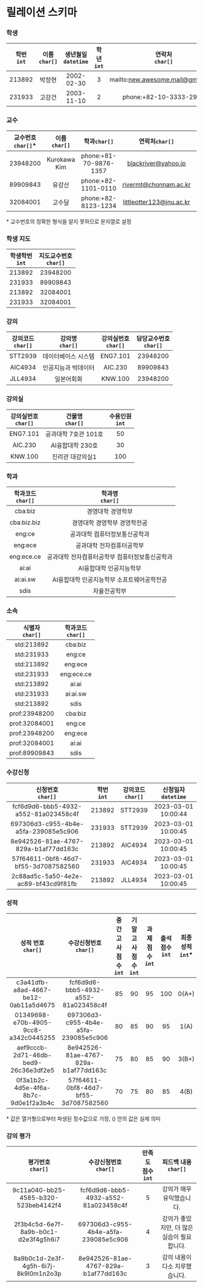 # 릴레이션 스키마

### 학생
| 학번<br>`int` | 이름<br>`char[]` | 생년월일<br>`datetime` | 학년<br>`int` | 연락처<br>`char[]` | 이메일<br>`char[]` |
| :-: | :-: | :-: | :-: | :-: | :-: |
| 213892 | 박정현 | 2002-02-30 | 3 | mailto:new.awesome.mail@gmail.com | new.awesome.mail@gmail.com |
| 231933 | 고강건 | 2003-11-10 | 2 | phone:+82-10-3333-2929 | strongman@naver.com |

### 교수

| 교수번호<br>`char[]`\* | 이름<br>`char[]` | 학과`char[]` | 연락처`char[]` | 이메일`char[]` |
| :-: | :-: | :-: | :-: | :-: |
| 23948200 | Kurokawa Kim | phone:+81-70-9876-1357 | blackriver@yahoo.jp |
| 89909843 | 유강산 | phone:+82-1101-0110 | rivermt@chonnam.ac.kr |
| 32084001 | 고수달 | phone:+82-8123-1234 | littleotter123@jnu.ac.kr |

\* 교수번호의 정확한 형식을 알지 못하므로 문자열로 설정

### 학생 지도
| 학생학번<br>`int` | 지도교수번호<br>`char[]` |
| :-: | :-: |
| 213892 | 23948200 |
| 231933 | 89909843 |
| 213892 | 32084001 |
| 231933 | 32084001 |

### 강의
| 강의코드<br>`char[]` | 강의명<br>`char[]` | 강의실번호<br>`char[]` | 담당교수번호<br>`char[]` |
| :-: | :-: | :-: | :-: |
| STT2939 | 데이터베이스 시스템 | ENG7.101 | 23948200 |
| AIC4934 | 인공지능과 빅데이터 | AIC.230 | 89909843 |
| JLL4934 | 일본어회화 | KNW.100 | 23948200 |

### 강의실
| 강의실번호<br>`char[]` | 건물명<br>`char[]` | 수용인원<br>`int` |
| :-: | :-: | :-: |
| ENG7.101 | 공과대학 7호관 101호 | 50 |
| AIC.230 | AI융합대학 230호 | 30 |
| KNW.100 | 진리관 대강의실1 | 100 |

### 학과
| 학과코드<br>`char[]` | 학과명<br>`char[]` |
| :-: | :-: |
| cba:biz | 경영대학 경영학부 |
| cba:biz.biz | 경영대학 경영학부 경영학전공 |
| eng:ce | 공과대학 컴퓨터정보통신공학과 |
| eng:ece | 공과대학 전자컴퓨터공학부 |
| eng:ece.ce | 공과대학 전자컴퓨터공학부 컴퓨터정보통신공학과 |
| ai:ai | AI융합대학 인공지능학부 |
| ai:ai.sw | AI융합대학 인공지능학부 소프트웨어공학전공 |
| sdis | 자율전공학부 |

### 소속
| 식별자<br>`char[]` | 학과코드<br>`char[]` |
| :-: | :-: |
| std:213892 | cba:biz |
| std:231933 | eng:ce |
| std:213892 | eng:ece |
| std:231933 | eng:ece.ce |
| std:213892 | ai:ai |
| std:231933 | ai:ai.sw |
| std:213892 | sdis |
| prof:23948200 | cba:biz |
| prof:32084001 | eng:ce |
| prof:23948200 | eng:ece |
| prof:32084001 | ai:ai |
| prof:89909843 | sdis |

### 수강신청
| 신청번호<br>`char[]` | 학번<br>`int` | 강의코드<br>`char[]` | 신청일자<br>`datetime` |
| :-: | :-: | :-: | :-: |
| fcf6d9d6-bbb5-4932-a552-81a023458c4f | 213892 | STT2939 | 2023-03-01 10:00:44 |
| 697306d3-c955-4b4e-a5fa-239085e5c906 | 231933 | STT2939 | 2023-03-01 10:00:45 |
| 8e942526-81ae-4767-829a-b1af77dd163c | 213892 | AIC4934 | 2023-03-01 10:00:45 |
| 57f64611-0bf8-46d7-bf55-3d7087582560 | 231933 | AIC4934 | 2023-03-01 10:00:45 |
| 2c88ad5c-5a50-4e2e-ac89-bf43cd9f81fb | 213892 | JLL4934 | 2023-03-01 10:00:45 |

### 성적
| 성적 번호<br>`char[]` | 수강신청번호<br>`char[]` | 중간고사 점수<br>`int` | 기말고사 점수<br>`int` | 과제 점수<br>`int` | 출석 점수<br>`int` | 최종 성적<br>`int`\* |
| :-: | :-: | :-: | :-: | :-: | :-: | :-: |
| c3a41dfb-a8ad-4667-be12-0ab11a5d4675 | fcf6d9d6-bbb5-4932-a552-81a023458c4f | 85 | 90 | 95 | 100 | 0(A+) |
| 01349698-e70b-4905-9cc8-a342c0445255 | 697306d3-c955-4b4e-a5fa-239085e5c906 | 80 | 85 | 90 | 95 | 1(A) |
| aef9cccb-2d71-46db-bed9-26c36e3df2e5 | 8e942526-81ae-4767-829a-b1af77dd163c | 75 | 80 | 85 | 90 | 3(B+) |
| 0f3a1b2c-4d5e-4f6a-8b7c-9d0e1f2a3b4c | 57f64611-0bf8-46d7-bf55-3d7087582560 | 70 | 75 | 80 | 85 | 4(B) |

\* 값은 열거형으로부터 파생된 정수값으로 가정, () 안의 값은 실제 의미

### 강의 평가
| 평가번호<br>`char[]` | 수강신청번호<br>`char[]` | 만족도 점수<br>`int` | 피드백 내용<br>`char[]` |
| :-: | :-: | :-: | :-: |
| 9c11a040-bb25-4585-b320-523beb4142f4 | fcf6d9d6-bbb5-4932-a552-81a023458c4f | 5 | 강의가 매우 유익했습니다. |
| 2f3b4c5d-6e7f-8a9b-b0c1-d2e3f4g5h6i7 | 697306d3-c955-4b4e-a5fa-239085e5c906 | 4 | 강의가 좋았지만, 더 많은 실습이 필요합니다. |
| 8a9b0c1d-2e3f-4g5h-6i7j-8k9l0m1n2o3p | 8e942526-81ae-4767-829a-b1af77dd163c | 3 | 강의 내용이 다소 지루했습니다. |

